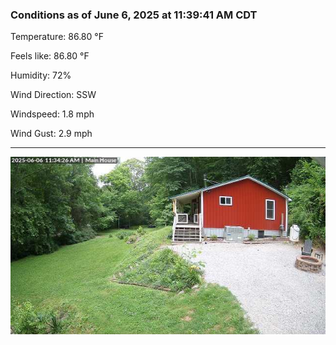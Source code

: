 ### Conditions as of June 6, 2025 at 11:39:41 AM CDT 

Temperature: 86.80 &deg;F

Feels like: 86.80 &deg;F

Humidity: 72%

Wind Direction: SSW

Windspeed: 1.8 mph

Wind Gust: 2.9 mph

---

<img src="./images/latest.jpeg"/>

